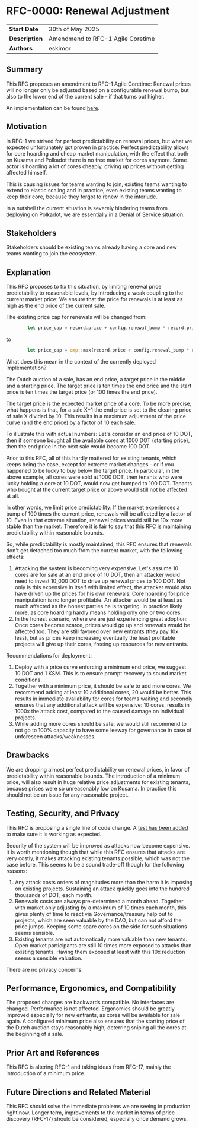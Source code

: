 # RFC-0000: Renewal Adjustment

|                 |                                                                                             |
| --------------- | ------------------------------------------------------------------------------------------- |
| **Start Date**  | 30th of May 2025                                                                    |
| **Description** | Amendmend to RFC-1 Agile Coretime                                                                    |
| **Authors**     | eskimor                                                            |

## Summary

This RFC proposes an amendment to RFC-1 Agile Coretime: Renewal prices will no
longer only be adjusted based on a configurable renewal bump, but also to the
lower end of the current sale - if that turns out higher. 

An implementation can be found [here](https://github.com/paritytech/polkadot-sdk/pull/8630).

## Motivation

In RFC-1 we strived for perfect predictability on renewal prices, but what we
expected unfortunately got proven in practice: Perfect predictability allows
for core hoarding and cheap market manipulation, with the effect that both on
Kusama and Polkadot there is no free market for cores anymore. Some actor is
hoarding a lot of cores cheaply, driving up prices without getting affected
himself.

This is causing issues for teams wanting to join, existing teams wanting to
extend to elastic scaling and in practice, even existing teams wanting to keep
their core, because they forgot to renew in the interlude.

In a nutshell the current situation is severely hindering teams from deploying
on Polkadot, we are essentially in a Denial of Service situation.

## Stakeholders

Stakeholders should be existing teams already having a core and new teams wanting to join the ecosystem.

## Explanation


This RFC proposes to fix this situation, by limiting renewal price
predictability to reasonable levels, by introducing a weak coupling to the
current market price: We ensure that the price for renewals is at least as high
as the end price of the current sale.

The existing price cap for renewals will be changed from:

```rust
		let price_cap = record.price + config.renewal_bump * record.price;
```

to 

```rust
		let price_cap = cmp::max(record.price + config.renewal_bump * record.price, end_price);
```

What does this mean in the context of the currently deployed implementation?

The Dutch auction of a sale, has an end price, a target price in the middle and
a starting price. The target price is ten times the end price and the start
price is ten times the target price (or 100 times the end price).

The target price is the expected market price of a core. To be more precise,
what happens is that, for a sale X+1 the end price is set to the clearing price
of sale X divided by 10. This results in a maximum adjustment of the price
curve (and the end price) by a factor of 10 each sale.

To illustrate this with actual numbers: Let's consider an end price of 10 DOT,
then if someone bought all the available cores at 1000 DOT (starting price),
then the end price in the next sale would become 100 DOT.

Prior to this RFC, all of this hardly mattered for existing tenants, which
keeps being the case, except for extreme market changes - or if you happened to
be lucky to buy below the target price. In particular, in the above example,
all cores were sold at 1000 DOT, then tenants who were lucky holding a core at
10 DOT, would now get bumped to 100 DOT. Tenants who bought at the current
target price or above would still not be affected at all.

In other words, we limit price predictability: If the market experiences a bump
of 100 times the current price, renewals will be affected by a factor of 10.
Even in that extreme situation, renewal prices would still be 10x more stable than
the market: Therefore it is fair to say that this RFC is maintaining
predictability within reasonable bounds.

So, while predictability is mostly maintained, this RFC ensures that renewals
don't get detached too much from the current market, with the following
effects:

1. Attacking the system is becoming very expensive. Let's assume 10 cores are
   for sale at an end price of 10 DOT, then an attacker would need to invest
10_000 DOT to drive up renewal prices to 100 DOT. Not only is this expensive in
itself with limited effect, the attacker would also have driven up the prices
for his own renewals: Core hoarding for price manipulation is no longer
profitable. An attacker would be at least as much affected as the honest
parties he is targeting. In practice likely more, as core hoarding hardly means
holding only one or two cores.
2. In the honest scenario, where we are just experiencing great adoption: Once
   cores become scarce, prices would go up and renewals would be affected too.
They are still favored over new entrants (they pay 10x less), but as prices
keep increasing eventually the least profitable projects will give up their
cores, freeing up resources for new entrants. 


Recommendations for deployment:

1. Deploy with a price curve enforcing a minimum end price, we suggest 10 DOT
   and 1 KSM. This is to ensure prompt recovery to sound market conditions.
2. Together with a minimum price, it should be safe to add more cores. We
   recommend adding at least 10 additional cores, 20 would be better. This
results in immediate availability for cores for teams waiting and secondly
ensures that any additional attack will be expensive: 10 cores, results in
1000x the attack cost, compared to the caused damage on individual projects.
3. While adding more cores should be safe, we would still recommend to not go
   to 100% capacity to have some leeway for governance in case of unforeseen
attacks/weaknesses. 


## Drawbacks

We are dropping almost perfect predictability on renewal prices, in favor of
predictability within reasonable bounds. The introduction of a minimum price,
will also result in huge relative price adjustments for existing tenants,
because prices were so unreasonably low on Kusama. In practice this should not
be an issue for any reasonable project.

## Testing, Security, and Privacy

This RFC is proposing a single line of code change. A [test has been
added](https://github.com/paritytech/polkadot-sdk/pull/8630/files#diff-5c1aa49e85b8916278350cef73f121ceda192adbbf3b16d35e52626a96243fc9R500)
to make sure it is working as expected.

Security of the system will be improved as attacks now become expensive. It is
worth mentioning though that while this RFC ensures that attacks are very
costly, it makes attacking existing tenants possible, which was not the case
before. This seems to be a sound trade-off though for the following reasons:

1. Any attack costs orders of magnitudes more than the harm it is imposing on
   existing projects. Sustaining an attack quickly goes into the hundred
thousands of DOT, each month.
2. Renewals costs are always pre-determined a month ahead. Together with market
   only adjusting by a maximum of 10 times each month, this gives plenty of
time to react via Governance/treasury help out to projects, which are seen
valuable by the DAO, but can not afford the price jumps. Keeping some spare
cores on the side for such situations seems sensible.
3. Existing tenants are not automatically more valuable than new tenants. Open
   market participants are still 10 times more exposed to attacks than existing
tenants. Having them exposed at least with this 10x reduction seems a sensible
valuation.

There are no privacy concerns.

## Performance, Ergonomics, and Compatibility

The proposed changes are backwards compatible. No interfaces are changed.
Performance is not affected. Ergonomics should be greatly improved especially
for new entrants, as cores will be available for sale again. A configured
minimum price also ensures that the starting price of the Dutch auction stays
reasonably high, deterring sniping all the cores at the beginning of a sale.

## Prior Art and References

This RFC is altering RFC-1 and taking ideas from RFC-17, mainly the introduction of a minimum price.

## Future Directions and Related Material

This RFC should solve the immediate problems we are seeing in production right
now. Longer term, improvements to the market in terms of price discovery
(RFC-17) should be considered, especially once demand grows.
